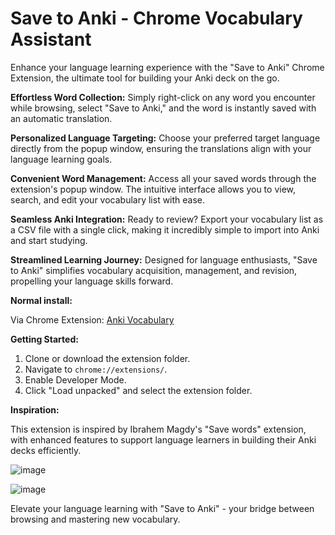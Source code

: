 # Save to Anki - Chrome Vocabulary Assistant

Enhance your language learning experience with the "Save to Anki" Chrome Extension, the ultimate tool for building your Anki deck on the go.

**Effortless Word Collection:** Simply right-click on any word you encounter while browsing, select "Save to Anki," and the word is instantly saved with an automatic translation.

**Personalized Language Targeting:** Choose your preferred target language directly from the popup window, ensuring the translations align with your language learning goals.

**Convenient Word Management:** Access all your saved words through the extension's popup window. The intuitive interface allows you to view, search, and edit your vocabulary list with ease.

**Seamless Anki Integration:** Ready to review? Export your vocabulary list as a CSV file with a single click, making it incredibly simple to import into Anki and start studying.

**Streamlined Learning Journey:** Designed for language enthusiasts, "Save to Anki" simplifies vocabulary acquisition, management, and revision, propelling your language skills forward.

**Normal install:** 

Via Chrome Extension: [Anki Vocabulary](https://chrome.google.com/webstore/detail/anki-vocabulary/kllcgbpnofmhokdemkejfnfnmidmnhfd)

**Getting Started:**

1. Clone or download the extension folder.
2. Navigate to `chrome://extensions/`.
3. Enable Developer Mode.
4. Click "Load unpacked" and select the extension folder.

**Inspiration:**

This extension is inspired by Ibrahem Magdy's "Save words" extension, with enhanced features to support language learners in building their Anki decks efficiently.

![image](https://github.com/flogriesser/chrome_anki_vocab/assets/63300156/2ad31212-74e0-4ada-8a5f-a16aa9d4808e)

![image](https://github.com/flogriesser/chrome_anki_vocab/assets/63300156/46e92f3e-2afd-4633-a8c0-a6c7894f04ce)


Elevate your language learning with "Save to Anki" - your bridge between browsing and mastering new vocabulary.
